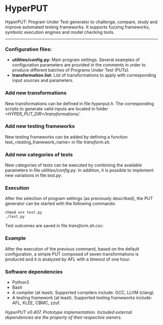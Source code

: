 HyperPUT
=============================


HyperPUT: Program Under Test generator to challenge, compare, study and improve automated testing frameworks. It supports fuzzing frameworks, symbolic execution engines and model checking tools.

------------------------------



### Configuration files:

- **utilities/config.py:** Main program settings. Several examples of configuration parameters are provided in the comments in order to produce different batches of Programs Under Test (PUTs).
- **transformation.list:** List of transformations to apply with corresponding input sources and parameters.


### Add new transformations 

New transformations can be defined in file *hyperput.h*.
The corresponding scripts to generate valid inputs are located in folder *\<HYPER_PUT_DIR\>/transformations/*.


### Add new testing frameworks

New testing frameworks can be added by defining a function test_<testing_framework_name> in file *transform.sh*.


### Add new categories of tests

New categories of tests can be executed by combining the available parameters in file *utilities/config.py*.
In addition, it is possible to implement new variations in file *test.py*.


### Execution

After the selection of program settings (as previously described), the PUT generator can be started with the following commands:


```
chmod u+x test.py
./test.py
```



Test outcomes are saved in file *transform.sh.csv*.


### Example

After the execution of the previous command, based on the default configuration, a simple PUT composed of seven transformations is produced and it is analyzed by AFL with a timeout of one hour.


### Software dependencies

- Python3
- Bash
- A compiler (at least). Supported compilers include: GCC, LLVM (clang).
- A testing framework (at least). Supported testing frameworks include: AFL, KLEE, CBMC, zzuf.





*HyperPUT v0.407. Prototype implementation.*
*Included external dependencies are the property of their respective owners.*
